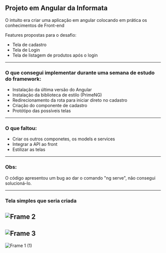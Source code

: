 ## Projeto em Angular da Informata

O intuito era criar uma aplicação em angular colocando em prática os conhecimentos de Front-end

Features propostas para o desafio:
- Tela de cadastro
- Tela de Login
- Tela de listagem de produtos após o login

----

### O que consegui implementar durante uma semana de estudo do framework:
- Instalação da última versão do Angular
- Instalação da biblioteca de estilo (PrimeNG)
- Redirecionamento da rota para iniciar direto no cadastro
- Criação do componente de cadastro
- Protótipo das possíveis telas

----

### O que faltou:
- Criar os outros componetes, os models e services
- Integrar a API ao front
- Estilizar as telas

----

### Obs:
O código apresentou um bug ao dar o comando "ng serve", não consegui solucioná-lo.

----

### Tela simples que seria criada

![Frame 2](https://user-images.githubusercontent.com/53884397/114800552-4f768f00-9d70-11eb-8d4d-2b5543af123f.jpg)
---
![Frame 3](https://user-images.githubusercontent.com/53884397/114800556-50a7bc00-9d70-11eb-8c66-fbac27e8c9e3.jpg)
---
![Frame 1 (1)](https://user-images.githubusercontent.com/53884397/114800568-556c7000-9d70-11eb-921b-15b45a9469b4.jpg)
